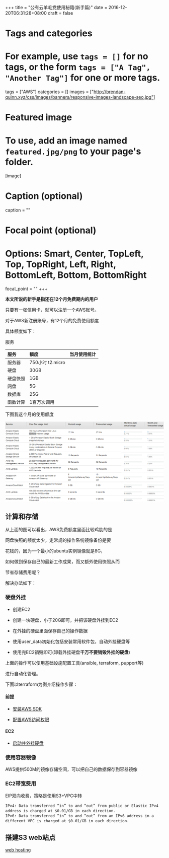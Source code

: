 +++
title = "公有云羊毛党使用秘籍(新手篇)"
date = 2016-12-20T06:31:28+08:00
draft = false

# Tags and categories
# For example, use `tags = []` for no tags, or the form `tags = ["A Tag", "Another Tag"]` for one or more tags.
tags = ["AWS"]
categories = []
images = ["http://brendan-quinn.xyz/css/images/banners/responsive-images-landscape-seo.jpg"]
# Featured image
# To use, add an image named `featured.jpg/png` to your page's folder. 
[image]
  # Caption (optional)
  caption = ""

  # Focal point (optional)
  # Options: Smart, Center, TopLeft, Top, TopRight, Left, Right, BottomLeft, Bottom, BottomRight
  focal_point = ""
+++

**本文所说的新手是指还在12个月免费期内的用户**

只要有一张信用卡，就可以注册一个AWS账号。

对于AWS新注册账号，有12个月的免费使用额度

具体额度如下：

服务


| 服务        | 额度           | 当月使用统计  |
|:------------- |:-------------| :-----|
| 服务器      | 750小时 t2.micro |  |
|硬盘| 30GB||
|硬盘快照|1GB||
|网盘|5G||
|数据库|25G||
|函数计算|1百万次调用||

下图我这个月的使用额度

![](/img/post/aws-free-usage.png)


## 计算和存储



从上面的图可以看出，AWS免费额度里面比较鸡肋的是

网盘快照的额度太少，走常规的操作系统镜像备份是要

花钱的，因为一个最小的ubuntu实例镜像就是8G，

如何做到保存自己的最新工作成果，而又额外使用快照从而

节省存储费用呢？

解决办法如下：

### 硬盘外挂 


- 创建EC2

- 创建一块硬盘，小于20G即可，并把该硬盘外挂到EC2

- 在外挂的硬盘里面保存自己的操作数据

- 使用user_data初始化包括安装常用软件包，自动外挂硬盘等

- 使用完EC2销毁即可(卸载外挂硬盘**千万不要销毁外挂的硬盘**)

上面的操作可以使用基础设施配置工具(ansible, terraform, pupport等)

进行自动化管理。

下面以terraform为例介绍操作步骤：

#### 前提

- [安装AWS SDK](/post/use-public-cloud-for-free/#install_aws_sdk)

- [配置AWS访问权限](/post/use-public-cloud-for-free/#install_aws_sdk)


#### EC2

- [启动并外挂硬盘](https://github.com/wubigo/iaas/tree/master/aws)


### 使用容器镜像

AWS提供500M的镜像存储空间，可以把自己的数据保存到容器镜像


### EC2带宽费用

EIP双向收费，策略是使用S3+VPC中转

```
IPv4: Data transferred “in” to and “out” from public or Elastic IPv4 address is charged at $0.01/GB in each direction.
IPv6: Data transferred “in” to and “out” from an IPv6 address in a different VPC is charged at $0.01/GB in each direction.
```

## 搭建S3 web站点

[web hosting](/post/aws-s3-web-hosting/)